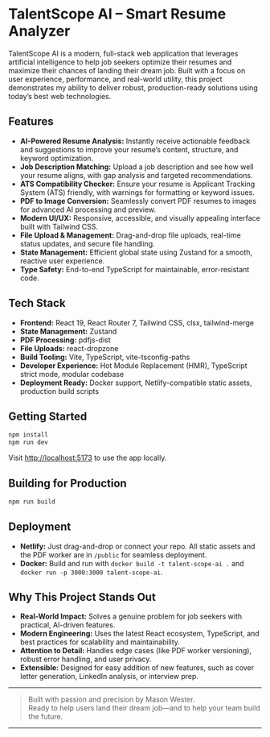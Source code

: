 # TalentScope AI – Smart Resume Analyzer

TalentScope AI is a modern, full-stack web application that leverages artificial intelligence to help job seekers optimize their resumes and maximize their chances of landing their dream job. Built with a focus on user experience, performance, and real-world utility, this project demonstrates my ability to deliver robust, production-ready solutions using today’s best web technologies.

## Features

- **AI-Powered Resume Analysis:** Instantly receive actionable feedback and suggestions to improve your resume’s content, structure, and keyword optimization.
- **Job Description Matching:** Upload a job description and see how well your resume aligns, with gap analysis and targeted recommendations.
- **ATS Compatibility Checker:** Ensure your resume is Applicant Tracking System (ATS) friendly, with warnings for formatting or keyword issues.
- **PDF to Image Conversion:** Seamlessly convert PDF resumes to images for advanced AI processing and preview.
- **Modern UI/UX:** Responsive, accessible, and visually appealing interface built with Tailwind CSS.
- **File Upload & Management:** Drag-and-drop file uploads, real-time status updates, and secure file handling.
- **State Management:** Efficient global state using Zustand for a smooth, reactive user experience.
- **Type Safety:** End-to-end TypeScript for maintainable, error-resistant code.

## Tech Stack

- **Frontend:** React 19, React Router 7, Tailwind CSS, clsx, tailwind-merge
- **State Management:** Zustand
- **PDF Processing:** pdfjs-dist
- **File Uploads:** react-dropzone
- **Build Tooling:** Vite, TypeScript, vite-tsconfig-paths
- **Developer Experience:** Hot Module Replacement (HMR), TypeScript strict mode, modular codebase
- **Deployment Ready:** Docker support, Netlify-compatible static assets, production build scripts

## Getting Started

```bash
npm install
npm run dev
```
Visit [http://localhost:5173](http://localhost:5173) to use the app locally.

## Building for Production

```bash
npm run build
```

## Deployment

- **Netlify:** Just drag-and-drop or connect your repo. All static assets and the PDF worker are in `/public` for seamless deployment.
- **Docker:** Build and run with `docker build -t talent-scope-ai .` and `docker run -p 3000:3000 talent-scope-ai`.

## Why This Project Stands Out

- **Real-World Impact:** Solves a genuine problem for job seekers with practical, AI-driven features.
- **Modern Engineering:** Uses the latest React ecosystem, TypeScript, and best practices for scalability and maintainability.
- **Attention to Detail:** Handles edge cases (like PDF worker versioning), robust error handling, and user privacy.
- **Extensible:** Designed for easy addition of new features, such as cover letter generation, LinkedIn analysis, or interview prep.

---

> Built with passion and precision by Mason Wester.  
> Ready to help users land their dream job—and to help your team build the future.

---
